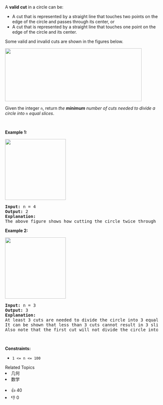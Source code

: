 <p>A <strong>valid cut</strong> in a circle can be:</p>

<ul> 
 <li>A cut that is represented by a straight line that touches two points on the edge of the circle and passes through its center, or</li> 
 <li>A cut that is represented by a straight line that touches one point on the edge of the circle and its center.</li> 
</ul>

<p>Some valid and invalid cuts are shown in the figures below.</p> 
<img alt="" src="https://assets.leetcode.com/uploads/2022/10/29/alldrawio.png" style="width: 450px; height: 174px;" /> 
<p>Given the integer <code>n</code>, return <em>the <strong>minimum</strong> number of cuts needed to divide a circle into </em><code>n</code><em> equal slices</em>.</p>

<p>&nbsp;</p> 
<p><strong class="example">Example 1:</strong></p> 
<img alt="" src="https://assets.leetcode.com/uploads/2022/10/24/11drawio.png" style="width: 200px; height: 200px;" /> 
<pre>
<strong>Input:</strong> n = 4
<strong>Output:</strong> 2
<strong>Explanation:</strong> 
The above figure shows how cutting the circle twice through the middle divides it into 4 equal slices.
</pre>

<p><strong class="example">Example 2:</strong></p> 
<img alt="" src="https://assets.leetcode.com/uploads/2022/10/24/22drawio.png" style="width: 200px; height: 201px;" /> 
<pre>
<strong>Input:</strong> n = 3
<strong>Output:</strong> 3
<strong>Explanation:</strong>
At least 3 cuts are needed to divide the circle into 3 equal slices. 
It can be shown that less than 3 cuts cannot result in 3 slices of equal size and shape.
Also note that the first cut will not divide the circle into distinct parts.
</pre>

<p>&nbsp;</p> 
<p><strong>Constraints:</strong></p>

<ul> 
 <li><code>1 &lt;= n &lt;= 100</code></li> 
</ul>

<div><div>Related Topics</div><div><li>几何</li><li>数学</li></div></div><br><div><li>👍 40</li><li>👎 0</li></div>